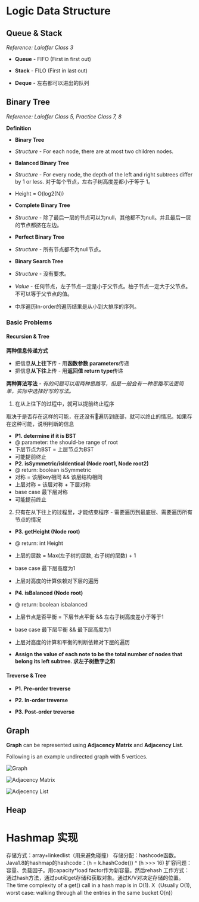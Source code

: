 # Logic Data Structure

## Queue & Stack
_Reference: Laioffer Class 3_

- __Queue__ - FIFO (First in first out)

- __Stack__ - FILO (First in last out)

- __Deque__ - 左右都可以进出的队列


## Binary Tree
_Reference: Laioffer Class 5, Practice Class 7, 8_

__Definition__

- **Binary Tree**
- _Structure_ - For each node, there are at most two children nodes.

- **Balanced Binary Tree**
- _Structure_ - For every node, the depth of the left and right subtrees differ by 1 or less. 对于每个节点，左右子树高度差都小于等于 1。
- Height = O(log2(N))

- **Complete Binary Tree**
- _Structure_ - 除了最后一层的节点可以为null，其他都不为null。并且最后一层的节点都挤在左边。

- **Perfect Binary Tree**
- _Structure_ - 所有节点都不为null节点。

- **Binary Search Tree**
- _Structure_ - 没有要求。
- _Value_ - 任何节点，左子节点一定是小于父节点。柚子节点一定大于父节点。不可以等于父节点的值。
- 中序遍历In-order的遍历结果是从小到大排序的序列。

### Basic Problems

#### Recursion & Tree

__两种信息传递方式__

- 把信息**从上往下**传 - 用**函数参数 parameters**传递
- 把信息**从下往上**传 - 用**返回值 return type**传递

__两种算法写法__ - _有的问题可以用两种思路写，但是一般会有一种思路写法更简单，实际中选择好写的写法。_

1. 在从上往下的过程中，就可以提前终止程序

取决于是否存在这样的可能，在还没有遍历到底部，就可以终止的情况。如果存在这种可能，说明判断的信息
- **P1. determine if it is BST**
- @ parameter: the should-be range of root
- 下层节点为BST = 上层节点为BST
- 可能提前终止
- **P2. isSymmetric/isIdentical (Node root1, Node root2)**
- @ return: boolean isSymmetric
- 对称 = 该层key相同 && 该层结构相同
- 上层对称 = 该层对称 + 下层对称
- base case 最下层对称
- 可能提前终止

2. 只有在从下往上的过程里，才能结束程序 - 需要遍历到最底层、需要遍历所有节点的情况

- **P3. getHeight (Node root)**
- @ return: int Height
- 上层的层数 = Max(左子树的层数, 右子树的层数) + 1
- base case 最下层高度为1
- 上层对高度的计算依赖对下层的遍历
- **P4. isBalanced (Node root)**
- @ return: boolean isbalanced
- 上层节点是否平衡 = 下层节点平衡 && 左右子树高度差小于等于1
- base case 最下层平衡 && 最下层高度为1
- 上层对高度的计算和平衡的判断依赖对下层的遍历

- **Assign the value of each note to be the total number of nodes that belong its left subtree. 求左子树数字之和**


#### Treverse & Tree

- __P1. Pre-order treverse__

- __P2. In-order treverse__

- __P3. Post-order treverse__

## Graph

**Graph** can be represented using **Adjacency Matrix** and **Adjacency List**.

Following is an example undirected graph with 5 vertices.

![Graph](https://cdncontribute.geeksforgeeks.org/wp-content/uploads/undirectedgraph.png)

![Adjacency Matrix](https://cdncontribute.geeksforgeeks.org/wp-content/uploads/adjacencymatrix.png)

![Adjecency List](https://cdncontribute.geeksforgeeks.org/wp-content/uploads/listadjacency.png)

## Heap

# Hashmap 实现
存储方式：array+linkedlist（用来避免碰撞）
存储分配：hashcode函数。Java1.8的hashmap的hashcode：(h = k.hashCode()) ^ (h >>> 16)
扩容问题：容量、负载因子。用capacity*load factor作为新容量。然后rehash
工作方式：通过hash方法，通过put和get存储和获取对象。通过K/V对决定存储的位置。
The time complexity of a get() call in a hash map is in O(1). X（Usually O(1), worst case: walking through all the entries in the same bucket O(n)）
